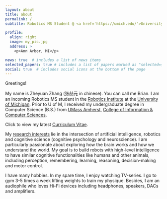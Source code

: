 ```yaml
---
layout: about
title: about
permalink: /
subtitle: Robotics MS Student @ <a href='https://umich.edu/'>University of Michigan</a> • zheyuan [at] umich [dot] edu

profile:
  align: right
  image: my_pic.jpg
  address: >
    <p>Ann Arbor, MI</p>

news: true  # includes a list of news items
selected_papers: true # includes a list of papers marked as "selected={true}"
social: true  # includes social icons at the bottom of the page
---
```


Greetings!

My name is Zheyuan Zhang (张喆元 in chinese). You can call me Brian. I am an incoming Robotics MS student in the [Robotics Institute](https://robotics.umich.edu/) at the [University of Michigan](https://umich.edu/). Prior to U of M, I received my undergraduate degree in Computer Science (B.S.) from [UMass Amherst](https://www.umass.edu/), [College of Information & Computer Sciences](https://www.cics.umass.edu/).

Click to view my latest [Curriculum Vitae](assets/cv.pdf).

My [research interests](blog/2022/research-interests/) lie in the intersection of artificial intelligence, robotics and cognitive science (cognitive psychology and neuroscience). I am particularly passionate about exploring how the brain works and how we understand the world. My goal is to build robots with high-level intelligence to have similar cognitive functionalities like humans and other animals, including perception, remembering, learning, reasoning, decision-making and motor control.

I have many hobbies. In my spare time, I enjoy watching TV-series. I go to gym 3-5 times a week lifting weights to train my physique. Besides, I am an audiophile who loves Hi-Fi devices including headphones, speakers, DACs and amplifiers.
